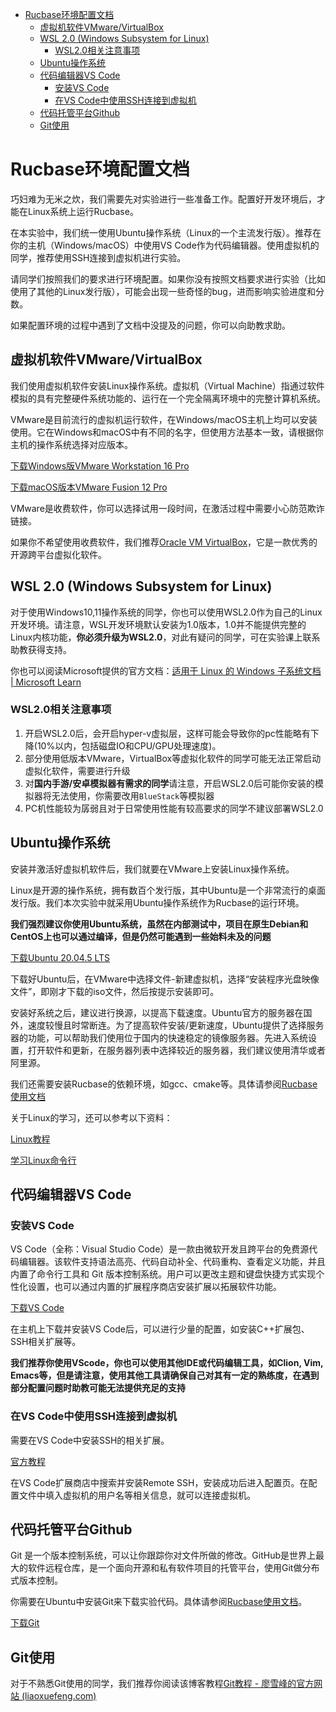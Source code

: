 <!-- START doctoc generated TOC please keep comment here to allow auto update -->
<!-- DON'T EDIT THIS SECTION, INSTEAD RE-RUN doctoc TO UPDATE -->

- [Rucbase环境配置文档](#rucbase环境配置文档)
  - [虚拟机软件VMware/VirtualBox](#虚拟机软件vmwarevirtualbox)
  - [WSL 2.0 (Windows Subsystem for Linux)](#wsl-20-windows-subsystem-for-linux)
    - [WSL2.0相关注意事项](#wsl20相关注意事项)
  - [Ubuntu操作系统](#ubuntu操作系统)
  - [代码编辑器VS Code](#代码编辑器vs-code)
    - [安装VS Code](#安装vs-code)
    - [在VS Code中使用SSH连接到虚拟机](#在vs-code中使用ssh连接到虚拟机)
  - [代码托管平台Github](#代码托管平台github)
  - [Git使用](#git使用)


<!-- END doctoc generated TOC please keep comment here to allow auto update -->

# Rucbase环境配置文档

巧妇难为无米之炊，我们需要先对实验进行一些准备工作。配置好开发环境后，才能在Linux系统上运行Rucbase。

在本实验中，我们统一使用Ubuntu操作系统（Linux的一个主流发行版）。推荐在你的主机（Windows/macOS）中使用VS Code作为代码编辑器。使用虚拟机的同学，推荐使用SSH连接到虚拟机进行实验。  

请同学们按照我们的要求进行环境配置。如果你没有按照文档要求进行实验（比如使用了其他的Linux发行版），可能会出现一些奇怪的bug，进而影响实验进度和分数。

如果配置环境的过程中遇到了文档中没提及的问题，你可以向助教求助。



## 虚拟机软件VMware/VirtualBox

我们使用虚拟机软件安装Linux操作系统。虚拟机（Virtual Machine）指通过软件模拟的具有完整硬件系统功能的、运行在一个完全隔离环境中的完整计算机系统。

VMware是目前流行的虚拟机运行软件，在Windows/macOS主机上均可以安装使用。它在Windows和macOS中有不同的名字，但使用方法基本一致，请根据你主机的操作系统选择对应版本。

[下载Windows版VMware Workstation 16 Pro](https://www.vmware.com/go/getworkstation-win)

[下载macOS版本VMware Fusion 12 Pro](https://www.vmware.com/go/getfusion)

VMware是收费软件，你可以选择试用一段时间，在激活过程中需要小心防范欺诈链接。

如果你不希望使用收费软件，我们推荐[Oracle VM VirtualBox](https://www.virtualbox.org/)，它是一款优秀的开源跨平台虚拟化软件。

## WSL 2.0 (Windows Subsystem for Linux)

对于使用Windows10,11操作系统的同学，你也可以使用WSL2.0作为自己的Linux开发环境。请注意，WSL开发环境默认安装为1.0版本，1.0并不能提供完整的Linux内核功能，**你必须升级为WSL2.0**，对此有疑问的同学，可在实验课上联系助教获得支持。

你也可以阅读Microsoft提供的官方文档：[适用于 Linux 的 Windows 子系统文档 | Microsoft Learn](https://learn.microsoft.com/zh-cn/windows/wsl/)

### WSL2.0相关注意事项

1. 开启WSL2.0后，会开启hyper-v虚拟层，这样可能会导致你的pc性能略有下降(10%以内，包括磁盘IO和CPU/GPU处理速度)。
2. 部分使用低版本VMware，VirtualBox等虚拟化软件的同学可能无法正常启动虚拟化软件，需要进行升级
3. 对**国内手游/安卓模拟器有需求的同学**请注意，开启WSL2.0后可能你安装的模拟器将无法使用，你需要改用`BlueStack`等模拟器
4. PC机性能较为孱弱且对于日常使用性能有较高要求的同学不建议部署WSL2.0

## Ubuntu操作系统

安装并激活好虚拟机软件后，我们就要在VMware上安装Linux操作系统。

Linux是开源的操作系统，拥有数百个发行版，其中Ubuntu是一个非常流行的桌面发行版。我们本次实验中就采用Ubuntu操作系统作为Rucbase的运行环境。

**我们强烈建议你使用Ubuntu系统，虽然在内部测试中，项目在原生Debian和CentOS上也可以通过编译，但是仍然可能遇到一些始料未及的问题**

[下载Ubuntu 20.04.5 LTS](https://mirrors.tuna.tsinghua.edu.cn/ubuntu-releases/20.04.5/ubuntu-20.04.5-desktop-amd64.iso)

下载好Ubuntu后，在VMware中选择文件-新建虚拟机，选择“安装程序光盘映像文件”，即刚才下载的iso文件，然后按提示安装即可。

安装好系统之后，建议进行换源，以提高下载速度。Ubuntu官方的服务器在国外，速度较慢且时常断连。为了提高软件安装/更新速度，Ubuntu提供了选择服务器的功能，可以帮助我们使用位于国内的快速稳定的镜像服务器。先进入系统设置，打开软件和更新，在服务器列表中选择较近的服务器，我们建议使用清华或者阿里源。

我们还需要安装Rucbase的依赖环境，如gcc、cmake等。具体请参阅[Rucbase使用文档](Rucbase使用文档.md)

关于Linux的学习，还可以参考以下资料：

[Linux教程](https://www.runoob.com/linux)

[学习Linux命令行](https://nju-projectn.github.io/ics-pa-gitbook/ics2021/linux.html)



## 代码编辑器VS Code

### 安装VS Code

VS Code（全称：Visual Studio Code）是一款由微软开发且跨平台的免费源代码编辑器。该软件支持语法高亮、代码自动补全、代码重构、查看定义功能，并且内置了命令行工具和 Git 版本控制系统。用户可以更改主题和键盘快捷方式实现个性化设置，也可以通过内置的扩展程序商店安装扩展以拓展软件功能。

[下载VS Code](https://code.visualstudio.com/Download)

在主机上下载并安装VS Code后，可以进行少量的配置，如安装C++扩展包、SSH相关扩展等。

**我们推荐你使用VScode，你也可以使用其他IDE或代码编辑工具，如Clion, Vim, Emacs等，但是请注意，使用其他工具请确保自己对其有一定的熟练度，在遇到部分配置问题时助教可能无法提供充足的支持**

### 在VS Code中使用SSH连接到虚拟机

需要在VS Code中安装SSH的相关扩展。

[官方教程](https://code.visualstudio.com/docs/remote/ssh-tutorial)

在VS Code扩展商店中搜索并安装Remote SSH，安装成功后进入配置页。在配置文件中填入虚拟机的用户名等相关信息，就可以连接虚拟机。



## 代码托管平台Github

Git 是一个版本控制系统，可以让你跟踪你对文件所做的修改。GitHub是世界上最大的软件远程仓库，是一个面向开源和私有软件项目的托管平台，使用Git做分布式版本控制。

你需要在Ubuntu中安装Git来下载实验代码。具体请参阅[Rucbase使用文档](Rucbase使用文档.md)。

[下载Git](https://git-scm.com/download)

## Git使用

对于不熟悉Git使用的同学，我们推荐你阅读该博客教程[Git教程 - 廖雪峰的官方网站 (liaoxuefeng.com)](https://www.liaoxuefeng.com/wiki/896043488029600)




